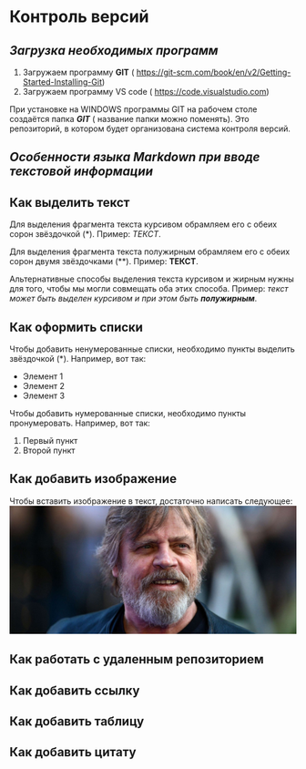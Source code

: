 # **Контроль версий**

## *Загрузка необходимых программ*

1. Загружаем программу **GIT** ( https://git-scm.com/book/en/v2/Getting-Started-Installing-Git)
2. Загружаем программу VS code ( https://code.visualstudio.com)

При установке на WINDOWS программы GIT на рабочем столе создаётся папка ***GIT*** ( название папки можно поменять). Это репозиторий, в котором будет организована система контроля версий.

## *Особенности языка Markdown при вводе текстовой информации*

## Как выделить текст

Для выделения фрагмента текста курсивом обрамляем его с обеих сорон звёздочкой (*). Пример: *ТЕКСТ*.

Для выделения фрагмента текста полужирным обрамляем его с обеих сорон двумя звёздочками (**). Пример: **ТЕКСТ**.

Альтернативные способы выделения текста курсивом и жирным нужны для того, чтобы мы могли совмещать оба этих способа. Пример: _текст может быть выделен курсивом и при этом быть **полужирным**_.

## Как оформить списки

Чтобы добавить ненумерованные списки, необходимо пункты выделить звёздочкой (*). Например, вот так:
* Элемент 1
* Элемент 2
* Элемент 3

Чтобы добавить нумерованные списки, необходимо пункты пронумеровать. Например, вот так:
1. Первый пункт
2. Второй пункт

## Как добавить изображение

Чтобы вставить изображение в текст, достаточно написать следующее: ![Привет, это Люк!](Luk.jpg)

## Как работать с удаленным репозиторием

## Как добавить ссылку

## Как добавить таблицу

## Как добавить цитату
